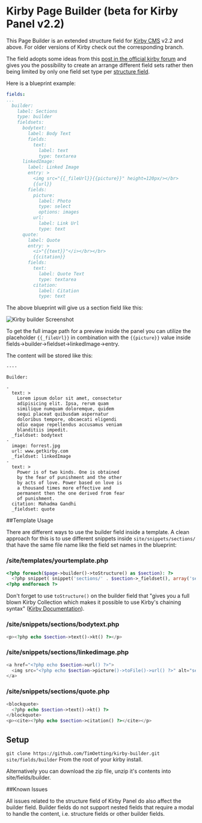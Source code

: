 # Kirby Page Builder (beta for Kirby Panel v2.2)

This Page Builder is an extended structure field for [Kirby CMS](https://getkirby.com) v2.2 and above. For older versions of Kirby check out the corresponding branch. 

The field adopts some ideas from this [post in the official kirby forum](http://forum.getkirby.com/t/choose-from-multiple-field-groups-within-a-structure-field/1296) and gives you the possibility to create an arrange different field sets rather then being limited by only one field set type per [structure field](http://getkirby.com/docs/cheatsheet/panel-fields/structure).

Here is a blueprint example:
```yaml
fields:
...
  builder:
    label: Sections
    type: builder
    fieldsets:
      bodytext:
        label: Body Text
        fields:
          text:
            label: text
            type: textarea
      linkedImage:
        label: Linked Image
        entry: >
          <img src="{{_fileUrl}}{{picture}}" height=120px/></br>
          {{url}}
        fields:
          picture:
            label: Photo
            type: select
            options: images
          url:
            label: Link Url
            type: text
      quote:
        label: Quote
        entry: >
          <i>"{{text}}"</i></br></br>
          {{citation}}
        fields:
          text:
            label: Quote Text
            type: textarea
          citation:
            label: Citation
            type: text
```


The above blueprint will give us a section field like this:

![Kirby builder Screenshot](https://raw.githubusercontent.com/TimOetting/kirby-builder/master/PREVIEW.gif)

To get the full image path for a preview inside the panel you can utilize the placeholder `{{_fileUrl}}` in combination with the `{{picture}}` value inside fields->builder->fieldset->linkedImage->entry.

The content will be stored like this:

	----

    Builder: 

    - 
      text: >
        Lorem ipsum dolor sit amet, consectetur
        adipisicing elit. Ipsa, rerum quam
        similique numquam doloremque, quidem
        sequi placeat quibusdam aspernatur
        doloribus tempore, obcaecati eligendi
        odio eaque repellendus accusamus veniam
        blanditiis impedit.
      _fieldset: bodytext
    - 
      image: forrest.jpg
      url: www.getkirby.com
      _fieldset: linkedImage
    - 
      text: >
        Power is of two kinds. One is obtained
        by the fear of punishment and the other
        by acts of love. Power based on love is
        a thousand times more effective and
        permanent then the one derived from fear
        of punishment.
      citation: Mahadma Gandhi
      _fieldset: quote

##Template Usage

There are different ways to use the builder field inside a template. A clean approach for this is to use different snippets inside `site/snippets/sections/` that have the same file name like the field set names in the blueprint:

### /site/templates/yourtemplate.php

```php
<?php foreach($page->builder()->toStructure() as $section): ?>
  <?php snippet( snippet('sections/' . $section->_fieldset(), array('section' => $section)) ) ?>
<?php endforeach ?>
```
Don't forget to use `toStructure()` on the builder field that "gives you a full blown Kirby Collection which makes it possible to use Kirby's chaining syntax" ([Kirby Documentation](http://getkirby.com/docs/cheatsheet/field-methods/toStructure)).

### /site/snippets/sections/bodytext.php

``` php
<p><?php echo $section->text()->kt() ?></p>
```

### /site/snippets/sections/linkedimage.php

``` php
<a href="<?php echo $section->url() ?>">
  <img src="<?php echo $section->picture()->toFile()->url() ?>" alt="section image">
</a>
```

### /site/snippets/sections/quote.php

``` php
<blockquote>
  <?php echo $section->text()->kt() ?>
</blockquote>
<p><cite><?php echo $section->citation() ?></cite></p>
```

## Setup

``git clone https://github.com/TimOetting/kirby-builder.git site/fields/builder``
From the root of your kirby install.

Alternatively you can download the zip file, unzip it's contents into site/fields/builder.

##Known Issues

All issues related to the structure field of Kirby Panel do also affect the builder field.
Builder fields do not support nested fields that require a modal to handle the content, i.e. structure fields or other builder fields.

 